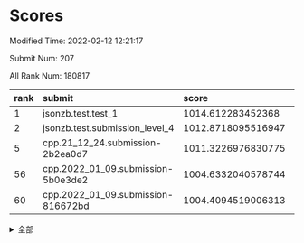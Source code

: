 # Scores

Modified Time: 2022-02-12 12:21:17

Submit Num: 207

All Rank Num: 180817

| rank |               submit               |       score        |       sigma        | pk_num |
| :--- | :--------------------------------- | :----------------- | :----------------- | :----- |
| 1    | jsonzb.test.test_1                 | 1014.612283452368  | 0.8486662006217144 | 3494   |
| 2    | jsonzb.test.submission_level_4     | 1012.8718095516947 | 0.7849907498158097 | 3493   |
| 5    | cpp.21_12_24.submission-2b2ea0d7   | 1011.3226976830775 | 0.7766970562331876 | 3493   |
| 56   | cpp.2022_01_09.submission-5b0e3de2 | 1004.6332040578744 | 0.7155309958472333 | 3488   |
| 60   | cpp.2022_01_09.submission-816672bd | 1004.4094519006313 | 0.7192840493084877 | 3492   |


<details>
<summary>全部</summary>

| rank |                 submit                 |       score        |       sigma        | pk_num |
| :--- | :------------------------------------- | :----------------- | :----------------- | :----- |
| 1    | jsonzb.test.test_1                     | 1014.612283452368  | 0.8486662006217144 | 3494   |
| 2    | jsonzb.test.submission_level_4         | 1012.8718095516947 | 0.7849907498158097 | 3493   |
| 3    | gobigger.level_3.submission_level_3_26 | 1011.5320369207349 | 0.7544843730942427 | 3496   |
| 4    | gobigger.level_3.submission_level_3_40 | 1011.3869759838789 | 0.7865112886737017 | 3494   |
| 5    | cpp.21_12_24.submission-2b2ea0d7       | 1011.3226976830775 | 0.7766970562331876 | 3493   |
| 6    | gobigger.level_3.submission_level_3_11 | 1011.2650368230793 | 0.7681789028560517 | 3498   |
| 7    | gobigger.level_3.submission_level_3_46 | 1011.1838734953371 | 0.7683208506046798 | 3490   |
| 8    | gobigger.level_3.submission_level_3_16 | 1011.1073694357711 | 0.7845756003276297 | 3492   |
| 9    | gobigger.level_3.submission_level_3_13 | 1011.088830151582  | 0.769410651666197  | 3493   |
| 10   | gobigger.level_3.submission_level_3_28 | 1011.0043231957691 | 0.7587840292208972 | 3497   |
| 11   | gobigger.level_3.submission_level_3_35 | 1011.0000914137432 | 0.7886006387855743 | 3494   |
| 12   | gobigger.level_3.submission_level_3_21 | 1010.9341210486713 | 0.7676981948637246 | 3491   |
| 13   | gobigger.level_3.submission_level_3_20 | 1010.8880786191302 | 0.7918929427574423 | 3489   |
| 14   | gobigger.level_3.submission_level_3_2  | 1010.8034248037338 | 0.7547990444810353 | 3496   |
| 15   | gobigger.level_3.submission_level_3_41 | 1010.7227437820228 | 0.7515444637429384 | 3500   |
| 16   | gobigger.level_3.submission_level_3_7  | 1010.7060046845173 | 0.7867617031324511 | 3495   |
| 17   | gobigger.level_3.submission_level_3_45 | 1010.6903415110717 | 0.7400858949944283 | 3493   |
| 18   | gobigger.level_3.submission_level_3_18 | 1010.4042839851119 | 0.7455469636880215 | 3496   |
| 19   | gobigger.level_3.submission_level_3_38 | 1010.3459006741033 | 0.7765728218659312 | 3495   |
| 20   | gobigger.level_3.submission_level_3_27 | 1010.319503737816  | 0.7620763605965425 | 3497   |
| 21   | gobigger.level_3.submission_level_3_10 | 1010.3055497562048 | 0.7532401500992985 | 3500   |
| 22   | gobigger.level_3.submission_level_3_5  | 1010.2778626890354 | 0.7764140923705695 | 3492   |
| 23   | gobigger.level_3.submission_level_3_29 | 1010.1863215382366 | 0.7409839574843001 | 3493   |
| 24   | gobigger.level_3.submission_level_3_49 | 1010.1420887523923 | 0.76541009555831   | 3492   |
| 25   | gobigger.level_3.submission_level_3_31 | 1010.1092678464242 | 0.7570930417430302 | 3495   |
| 26   | gobigger.level_3.submission_level_3_1  | 1010.0906309055894 | 0.7760086978914558 | 3496   |
| 27   | gobigger.level_3.submission_level_3_48 | 1009.9504065600264 | 0.7415679526882621 | 3497   |
| 28   | gobigger.level_3.submission_level_3_32 | 1009.9464371136623 | 0.7709391104664097 | 3498   |
| 29   | gobigger.level_3.submission_level_3_44 | 1009.7973170987653 | 0.7530346036206959 | 3491   |
| 30   | gobigger.level_3.submission_level_3_14 | 1009.5925211196452 | 0.7344863236298634 | 3496   |
| 31   | gobigger.level_3.submission_level_3_23 | 1009.5443133994585 | 0.7535811653166729 | 3491   |
| 32   | gobigger.level_3.submission_level_3_37 | 1009.5245847840511 | 0.7607271009523519 | 3491   |
| 33   | gobigger.level_3.submission_level_3_9  | 1009.5150620165663 | 0.7511151419728113 | 3497   |
| 34   | gobigger.level_3.submission_level_3_24 | 1009.4836182080019 | 0.7491982381149251 | 3494   |
| 35   | gobigger.level_3.submission_level_3_17 | 1009.480783723253  | 0.7557447146498474 | 3494   |
| 36   | gobigger.level_3.submission_level_3_30 | 1009.4684047973656 | 0.7732820126955356 | 3491   |
| 37   | gobigger.level_3.submission_level_3_42 | 1009.4420775797646 | 0.7710391016800411 | 3498   |
| 38   | gobigger.level_3.submission_level_3_34 | 1009.399861360846  | 0.7544703567516433 | 3494   |
| 39   | gobigger.level_3.submission_level_3_19 | 1009.3634417718798 | 0.7406508082936861 | 3499   |
| 40   | gobigger.level_3.submission_level_3_15 | 1009.1951132599677 | 0.7278885361378856 | 3496   |
| 41   | gobigger.level_3.submission_level_3_43 | 1009.187227155011  | 0.7404704854322409 | 3493   |
| 42   | gobigger.level_3.submission_level_3_36 | 1009.1696226663547 | 0.7444062838273955 | 3496   |
| 43   | gobigger.level_3.submission_level_3_3  | 1009.1462810460305 | 0.7486833475778678 | 3500   |
| 44   | gobigger.level_3.submission_level_3_6  | 1009.140174739754  | 0.7272746610069832 | 3490   |
| 45   | gobigger.level_3.submission_level_3_39 | 1009.0645516416891 | 0.7454676021233233 | 3496   |
| 46   | gobigger.level_3.submission_level_3_4  | 1009.0391822796538 | 0.7387798144830467 | 3493   |
| 47   | gobigger.level_3.submission_level_3_0  | 1008.933769660388  | 0.758381033542234  | 3502   |
| 48   | gobigger.level_3.submission_level_3_22 | 1008.7102317979947 | 0.7566394882590461 | 3494   |
| 49   | gobigger.level_3.submission_level_3_8  | 1008.6979124740104 | 0.7349207989978113 | 3495   |
| 50   | gobigger.level_3.submission_level_3_25 | 1008.5163195178336 | 0.74304677384925   | 3499   |
| 51   | gobigger.level_3.submission_level_3_47 | 1008.3126056851264 | 0.7332003549801384 | 3489   |
| 52   | gobigger.level_3.submission_level_3_12 | 1008.2806128561751 | 0.7623142615885998 | 3495   |
| 53   | gobigger.level_3.submission_level_3_33 | 1007.6565825172271 | 0.7308411636424659 | 3492   |
| 54   | gobigger.level_1.submission_level_1_34 | 1005.0414277068365 | 0.7157442298890291 | 3492   |
| 55   | gobigger.level_1.submission_level_1_29 | 1004.6513361005264 | 0.7260370397283    | 3487   |
| 56   | cpp.2022_01_09.submission-5b0e3de2     | 1004.6332040578744 | 0.7155309958472333 | 3488   |
| 57   | gobigger.level_1.submission_level_1_9  | 1004.6200671994364 | 0.7158923988858154 | 3494   |
| 58   | gobigger.level_1.submission_level_1_30 | 1004.4906359269844 | 0.7086204996175239 | 3494   |
| 59   | gobigger.level_1.submission_level_1_19 | 1004.4453584120056 | 0.7051526201125975 | 3493   |
| 60   | cpp.2022_01_09.submission-816672bd     | 1004.4094519006313 | 0.7192840493084877 | 3492   |
| 61   | gobigger.level_1.submission_level_1_16 | 1004.362896476147  | 0.7268227404994186 | 3488   |
| 62   | gobigger.level_1.submission_level_1_44 | 1004.2586775039591 | 0.7216911331259069 | 3498   |
| 63   | gobigger.level_1.submission_level_1_1  | 1004.0956861521493 | 0.7205624827648411 | 3493   |
| 64   | gobigger.level_1.submission_level_1_6  | 1004.0926555737009 | 0.7235884928257659 | 3494   |
| 65   | gobigger.level_1.submission_level_1_43 | 1004.0183696909086 | 0.7176500000961258 | 3487   |
| 66   | gobigger.level_1.submission_level_1_33 | 1003.9710356072327 | 0.7132879168369778 | 3494   |
| 67   | gobigger.level_1.submission_level_1_45 | 1003.9408897329293 | 0.7170458805615794 | 3487   |
| 68   | gobigger.level_1.submission_level_1_28 | 1003.9148219274642 | 0.7250749987324303 | 3499   |
| 69   | gobigger.level_1.submission_level_1_5  | 1003.7858615441322 | 0.7240059134041457 | 3499   |
| 70   | gobigger.level_1.submission_level_1_3  | 1003.7498880143526 | 0.7274745974208809 | 3492   |
| 71   | gobigger.level_1.submission_level_1_24 | 1003.7161223549147 | 0.7140377049874704 | 3499   |
| 72   | gobigger.level_1.submission_level_1_23 | 1003.7042689749358 | 0.7151162877860827 | 3491   |
| 73   | gobigger.level_1.submission_level_1_22 | 1003.6746477631592 | 0.7093138048643556 | 3486   |
| 74   | gobigger.level_1.submission_level_1_37 | 1003.632749491095  | 0.7225841570925988 | 3490   |
| 75   | gobigger.level_1.submission_level_1_26 | 1003.6244418368062 | 0.7092496563801618 | 3489   |
| 76   | gobigger.level_1.submission_level_1_49 | 1003.6157697420679 | 0.7211256346544027 | 3494   |
| 77   | gobigger.level_1.submission_level_1_36 | 1003.5563308928805 | 0.7125311145961887 | 3496   |
| 78   | gobigger.level_1.submission_level_1_4  | 1003.5293739444946 | 0.7247719959035852 | 3492   |
| 79   | gobigger.level_1.submission_level_1_48 | 1003.474413768572  | 0.7118197021161634 | 3488   |
| 80   | gobigger.level_1.submission_level_1_47 | 1003.4639208123813 | 0.7301138207760088 | 3492   |
| 81   | gobigger.level_1.submission_level_1_41 | 1003.4180312335442 | 0.7247860212484264 | 3496   |
| 82   | gobigger.level_1.submission_level_1_39 | 1003.2884204137101 | 0.7141709950332451 | 3491   |
| 83   | gobigger.level_1.submission_level_1_21 | 1003.2721719249541 | 0.7135151485484934 | 3499   |
| 84   | gobigger.level_1.submission_level_1_25 | 1003.2547875962624 | 0.7096457505418923 | 3494   |
| 85   | gobigger.level_1.submission_level_1_27 | 1003.1602764938359 | 0.7191885081677182 | 3500   |
| 86   | gobigger.level_1.submission_level_1_18 | 1003.131548545052  | 0.7103499879968727 | 3499   |
| 87   | gobigger.level_1.submission_level_1_10 | 1003.1015118400971 | 0.7310574311906344 | 3491   |
| 88   | gobigger.level_1.submission_level_1_0  | 1002.9608886147399 | 0.7236159872470288 | 3490   |
| 89   | gobigger.level_1.submission_level_1_38 | 1002.8908368973101 | 0.7296153875815312 | 3493   |
| 90   | gobigger.level_1.submission_level_1_42 | 1002.8620411596236 | 0.7153417945766551 | 3492   |
| 91   | gobigger.level_1.submission_level_1_20 | 1002.7437574275942 | 0.7228504823719876 | 3495   |
| 92   | gobigger.level_1.submission_level_1_40 | 1002.7412024372702 | 0.719387647969991  | 3493   |
| 93   | gobigger.level_1.submission_level_1_32 | 1002.7059013625213 | 0.7289679716721443 | 3495   |
| 94   | gobigger.level_1.submission_level_1_35 | 1002.7024456200947 | 0.7180595661382043 | 3494   |
| 95   | gobigger.level_1.submission_level_1_2  | 1002.5996700027381 | 0.7189537104912896 | 3492   |
| 96   | gobigger.level_1.submission_level_1_15 | 1002.5072714848023 | 0.7237996334642989 | 3493   |
| 97   | gobigger.level_1.submission_level_1_7  | 1002.41093462738   | 0.713835915063981  | 3496   |
| 98   | gobigger.level_1.submission_level_1_8  | 1002.3926938854929 | 0.7061514869808415 | 3494   |
| 99   | gobigger.level_1.submission_level_1_31 | 1002.3832651812573 | 0.7089192244472486 | 3489   |
| 100  | gobigger.level_1.submission_level_1_11 | 1002.3556797615688 | 0.724863563458138  | 3499   |
| 101  | gobigger.level_1.submission_level_1_13 | 1002.2057769358626 | 0.7112659425090058 | 3497   |
| 102  | gobigger.level_1.submission_level_1_46 | 1002.1810302706797 | 0.7203106452305563 | 3498   |
| 103  | gobigger.level_1.submission_level_1_14 | 1001.9401005498897 | 0.7203170669937842 | 3491   |
| 104  | gobigger.level_1.submission_level_1_12 | 1001.8677436571688 | 0.7142895855852556 | 3491   |
| 105  | gobigger.level_1.submission_level_1_17 | 1001.8616134691264 | 0.7145205087084783 | 3501   |
| 106  | gobigger.random.submission_random_2    | 997.2722171778138  | 0.7170356778190043 | 3493   |
| 107  | gobigger.random.submission_random_0    | 997.0482048740621  | 0.7079701548202231 | 3490   |
| 108  | gobigger.random.submission_random_36   | 996.9024346455386  | 0.7093246127755897 | 3493   |
| 109  | gobigger.random.submission_random_13   | 996.8662936267709  | 0.6993388330612412 | 3496   |
| 110  | gobigger.random.submission_random_7    | 996.8508880273657  | 0.7045717799144431 | 3492   |
| 111  | gobigger.random.submission_random_43   | 996.8234034284852  | 0.7220741636896488 | 3497   |
| 112  | gobigger.random.submission_random_16   | 996.6795965786805  | 0.7095838287867015 | 3493   |
| 113  | gobigger.random.submission_random_33   | 996.648879972545   | 0.7060429040673637 | 3497   |
| 114  | gobigger.random.submission_random_19   | 996.5704442612381  | 0.7243474992614372 | 3488   |
| 115  | gobigger.random.submission_random_15   | 996.5294444101902  | 0.7136193391976116 | 3495   |
| 116  | gobigger.random.submission_random_6    | 996.4517268837919  | 0.7079483358329299 | 3494   |
| 117  | gobigger.random.submission_random_8    | 996.3673364222406  | 0.7199471678390658 | 3493   |
| 118  | gobigger.random.submission_random_32   | 996.3614988051246  | 0.7090659791569762 | 3493   |
| 119  | gobigger.random.submission_random_44   | 996.3507656182128  | 0.7219279518195022 | 3496   |
| 120  | gobigger.random.submission_random_48   | 996.3430508588258  | 0.7098422186818818 | 3497   |
| 121  | gobigger.random.submission_random_14   | 996.3326885547901  | 0.7126536114918334 | 3491   |
| 122  | gobigger.random.submission_random_28   | 996.3225681095485  | 0.7252914599193403 | 3496   |
| 123  | gobigger.random.submission_random_41   | 996.3094595170504  | 0.7185871954093365 | 3495   |
| 124  | gobigger.random.submission_random_24   | 996.288730981546   | 0.7194937326768446 | 3491   |
| 125  | gobigger.random.submission_random_20   | 996.2786761783904  | 0.7039595483468087 | 3494   |
| 126  | gobigger.random.submission_random_30   | 996.1854051195587  | 0.7080679004056006 | 3494   |
| 127  | gobigger.random.submission_random_23   | 996.156927320222   | 0.7099546733220692 | 3493   |
| 128  | gobigger.random.submission_random_39   | 996.1400981849798  | 0.7081096809427733 | 3495   |
| 129  | gobigger.random.submission_random_40   | 996.0284841399267  | 0.7035717382938262 | 3495   |
| 130  | gobigger.random.submission_random_12   | 996.0169352763817  | 0.7024140684361645 | 3495   |
| 131  | gobigger.random.submission_random_3    | 996.0151715651341  | 0.7125417800103242 | 3494   |
| 132  | gobigger.random.submission_random_18   | 995.9670304909255  | 0.7265452551676487 | 3495   |
| 133  | gobigger.random.submission_random_37   | 995.9612700975018  | 0.6935246938661872 | 3497   |
| 134  | gobigger.random.submission_random_45   | 995.9531060553064  | 0.7141102843678684 | 3492   |
| 135  | gobigger.random.submission_random_5    | 995.9086705531352  | 0.7261554068383882 | 3498   |
| 136  | gobigger.random.submission_random_26   | 995.8885428769605  | 0.7083998838579659 | 3494   |
| 137  | gobigger.random.submission_random_21   | 995.8492672610215  | 0.7113515066265098 | 3496   |
| 138  | gobigger.random.submission_random_1    | 995.8327652315902  | 0.7182577353760741 | 3493   |
| 139  | gobigger.random.submission_random_11   | 995.8078167441254  | 0.7068610404055818 | 3493   |
| 140  | gobigger.random.submission_random_38   | 995.7870018691365  | 0.7070243793723208 | 3497   |
| 141  | gobigger.random.submission_random_34   | 995.7228956356163  | 0.723088894963002  | 3495   |
| 142  | gobigger.random.submission_random_17   | 995.6563345224163  | 0.7029590073729304 | 3497   |
| 143  | gobigger.random.submission_random_22   | 995.6348224335858  | 0.7124145602870969 | 3496   |
| 144  | gobigger.random.submission_random_25   | 995.6285333706154  | 0.7108383789681038 | 3492   |
| 145  | gobigger.random.submission_random_27   | 995.4271097118648  | 0.7261808428887322 | 3495   |
| 146  | gobigger.random.submission_random_29   | 995.4262536482482  | 0.7023436670763743 | 3493   |
| 147  | gobigger.random.submission_random_46   | 995.4114140085993  | 0.7297284674630437 | 3498   |
| 148  | gobigger.random.submission_random_35   | 995.3789204161493  | 0.7135315529246739 | 3492   |
| 149  | gobigger.random.submission_random_10   | 995.355516770125   | 0.7118476706324021 | 3494   |
| 150  | gobigger.random.submission_random_4    | 995.1711402643466  | 0.6998984194214699 | 3494   |
| 151  | gobigger.random.submission_random_49   | 995.071716815796   | 0.7122441906558498 | 3495   |
| 152  | gobigger.random.submission_random_9    | 995.0477295330022  | 0.7232232691252984 | 3500   |
| 153  | gobigger.random.submission_random_42   | 994.8840667269317  | 0.7133306482567887 | 3499   |
| 154  | gobigger.random.submission_random_31   | 994.7689598349381  | 0.7044503174605237 | 3488   |
| 155  | gobigger.random.submission_random_47   | 994.7158260491292  | 0.719727089999403  | 3496   |
| 156  | gobigger.level_2.submission_level_2_14 | 993.9089831938273  | 0.7282352085145657 | 3498   |
| 157  | gobigger.level_2.submission_level_2_45 | 993.8715238729138  | 0.7259513964398636 | 3494   |
| 158  | gobigger.level_2.submission_level_2_25 | 993.738860838877   | 0.7314754105881912 | 3491   |
| 159  | gobigger.level_2.submission_level_2_16 | 993.3398248363098  | 0.7346760388603871 | 3495   |
| 160  | gobigger.level_2.submission_level_2_5  | 993.0838355798378  | 0.74305026387102   | 3495   |
| 161  | gobigger.level_2.submission_level_2_38 | 992.9834961364245  | 0.7384794482072579 | 3487   |
| 162  | gobigger.level_2.submission_level_2_44 | 992.9671213446846  | 0.7277744715266468 | 3495   |
| 163  | gobigger.level_2.submission_level_2_18 | 992.9360179117161  | 0.7348047809050587 | 3492   |
| 164  | gobigger.level_2.submission_level_2_1  | 992.9230252582876  | 0.7314509611007797 | 3494   |
| 165  | gobigger.level_2.submission_level_2_30 | 992.9004916126441  | 0.732523482899159  | 3492   |
| 166  | gobigger.level_2.submission_level_2_27 | 992.8669356662451  | 0.7443613280019152 | 3493   |
| 167  | gobigger.level_2.submission_level_2_10 | 992.8444648142947  | 0.7461447844784522 | 3489   |
| 168  | gobigger.level_2.submission_level_2_37 | 992.7943759847233  | 0.7418436760779494 | 3493   |
| 169  | gobigger.level_2.submission_level_2_4  | 992.6808286386209  | 0.7465056611190927 | 3497   |
| 170  | gobigger.level_2.submission_level_2_17 | 992.5579805313182  | 0.7386396922778953 | 3491   |
| 171  | gobigger.level_2.submission_level_2_39 | 992.5235189119979  | 0.7453975592720501 | 3497   |
| 172  | gobigger.level_2.submission_level_2_12 | 992.4070971215912  | 0.7693450078250718 | 3495   |
| 173  | gobigger.level_2.submission_level_2_43 | 992.393712137057   | 0.7611574055638841 | 3490   |
| 174  | gobigger.level_2.submission_level_2_9  | 992.3567495009482  | 0.7445773567776235 | 3495   |
| 175  | gobigger.level_2.submission_level_2_2  | 992.3008048818215  | 0.7278585645638793 | 3493   |
| 176  | gobigger.level_2.submission_level_2_32 | 992.2801165133704  | 0.7375411220460939 | 3492   |
| 177  | gobigger.level_2.submission_level_2_20 | 992.2550534819775  | 0.7571667045921772 | 3496   |
| 178  | gobigger.level_2.submission_level_2_3  | 992.1651914719519  | 0.7403800699134007 | 3489   |
| 179  | gobigger.level_2.submission_level_2_48 | 992.1228732982865  | 0.7374540470108386 | 3494   |
| 180  | gobigger.level_2.submission_level_2_35 | 992.0481970829493  | 0.7445009000114685 | 3496   |
| 181  | gobigger.level_2.submission_level_2_6  | 991.9457215018629  | 0.7462067883342324 | 3494   |
| 182  | gobigger.level_2.submission_level_2_42 | 991.8575485072406  | 0.7386971519493327 | 3497   |
| 183  | gobigger.level_2.submission_level_2_0  | 991.6885892363056  | 0.7417769233447623 | 3498   |
| 184  | gobigger.level_2.submission_level_2_40 | 991.6817076091248  | 0.7441580122791344 | 3494   |
| 185  | gobigger.level_2.submission_level_2_19 | 991.6715416533838  | 0.7417567846499359 | 3494   |
| 186  | gobigger.level_2.submission_level_2_31 | 991.5232936480242  | 0.7324522195359185 | 3500   |
| 187  | gobigger.level_2.submission_level_2_24 | 991.4591587236149  | 0.7301187624555506 | 3492   |
| 188  | gobigger.level_2.submission_level_2_28 | 991.3525759126775  | 0.750435315365544  | 3494   |
| 189  | gobigger.level_2.submission_level_2_23 | 991.3378466691113  | 0.7595286270719316 | 3488   |
| 190  | gobigger.level_2.submission_level_2_36 | 991.2718250209277  | 0.7538404328471272 | 3498   |
| 191  | gobigger.level_2.submission_level_2_49 | 991.2334368219949  | 0.7572373364425903 | 3501   |
| 192  | gobigger.level_2.submission_level_2_47 | 991.1776707620979  | 0.7455192261042038 | 3495   |
| 193  | gobigger.level_2.submission_level_2_15 | 991.1749463864259  | 0.7631218360850972 | 3488   |
| 194  | gobigger.level_2.submission_level_2_13 | 990.9986228343845  | 0.7572262592244107 | 3498   |
| 195  | gobigger.level_2.submission_level_2_22 | 990.967234711049   | 0.7485075851680014 | 3496   |
| 196  | gobigger.level_2.submission_level_2_34 | 990.950549303177   | 0.7544478309838182 | 3492   |
| 197  | gobigger.level_2.submission_level_2_46 | 990.9335039296923  | 0.7797757314553381 | 3491   |
| 198  | gobigger.level_2.submission_level_2_7  | 990.91326723408    | 0.7625358698287852 | 3494   |
| 199  | gobigger.level_2.submission_level_2_33 | 990.8689627197051  | 0.7611151744121273 | 3494   |
| 200  | gobigger.level_2.submission_level_2_29 | 990.852799456444   | 0.7583152688564923 | 3499   |
| 201  | gobigger.level_2.submission_level_2_11 | 990.8330978858144  | 0.7517701518347433 | 3496   |
| 202  | gobigger.level_2.submission_level_2_8  | 990.807136185668   | 0.7802428830459817 | 3495   |
| 203  | gobigger.level_2.submission_level_2_21 | 990.7167052546516  | 0.7610978396477523 | 3496   |
| 204  | gobigger.level_2.submission_level_2_41 | 990.6087929893462  | 0.7698807041097084 | 3495   |
| 205  | gobigger.level_2.submission_level_2_26 | 990.4387499319301  | 0.7495841755336077 | 3492   |
| 206  | gobigger.none.submission_none_1        | 979.3593820182012  | 1.2356598010407929 | 3490   |
| 207  | gobigger.none.submission_none_0        | 975.9244926201009  | 1.4047466265371582 | 3492   |

</details>